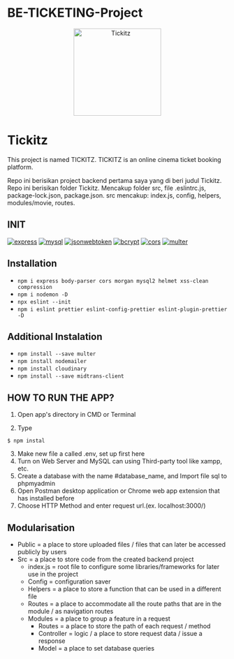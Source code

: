 # BE-TICKETING-Project

<div align="center">
	<img height="200" src="./public/upload/movie/Tickitz2.png" alt="Tickitz">
</div>

# Tickitz

This project is named TICKITZ.
TICKITZ is an online cinema ticket booking platform.

Repo ini berisikan project backend pertama saya yang di beri judul Tickitz.
Repo ini berisikan folder Tickitz.
Mencakup folder src, file .eslintrc.js, package-lock.json, package.json.
src mencakup: index.js, config, helpers, modules/movie, routes.

## INIT

[![express](https://img.shields.io/npm/v/express?label=express)](https://www.npmjs.com/package/express)
[![mysql](https://img.shields.io/npm/v/mysql?label=mysql)](https://www.npmjs.com/package/mysql)
[![jsonwebtoken](https://img.shields.io/npm/v/jsonwebtoken?label=jsonwebtoken)](https://www.npmjs.com/package/jsonwebtoken)
[![bcrypt](https://img.shields.io/npm/v/bcrypt?label=bcrypt)](https://www.npmjs.com/package/bcrypt)
[![cors](https://img.shields.io/npm/v/cors?label=cors)](https://www.npmjs.com/package/cors)
[![multer](https://img.shields.io/npm/v/multer?label=multer)](https://www.npmjs.com/package/multer)

## Installation

- `npm i express body-parser cors morgan mysql2 helmet xss-clean compression`
- `npm i nodemon -D`
- `npx eslint --init`
- `npm i eslint prettier eslint-config-prettier eslint-plugin-prettier -D`

## Additional Instalation

- `npm install --save multer`
- `npm install nodemailer`
- `npm install cloudinary`
- `npm install --save midtrans-client`

## HOW TO RUN THE APP?

1. Open app's directory in CMD or Terminal

2. Type

```
$ npm instal
```

3. Make new file a called .env, set up first here
4. Turn on Web Server and MySQL can using Third-party tool like xampp, etc.
5. Create a database with the name #database_name, and Import file sql to phpmyadmin
6. Open Postman desktop application or Chrome web app extension that has installed before
7. Choose HTTP Method and enter request url.(ex. localhost:3000/)

## Modularisation

- Public = a place to store uploaded files / files that can later be accessed publicly by users
- Src = a place to store code from the created backend project
  - index.js = root file to configure some libraries/frameworks for later use in the project
  - Config = configuration saver
  - Helpers = a place to store a function that can be used in a different file
  - Routes = a place to accommodate all the route paths that are in the module / as navigation routes
  - Modules = a place to group a feature in a request
    - Routes = a place to store the path of each request / method
    - Controller = logic / a place to store request data / issue a response
    - Model = a place to set database queries
